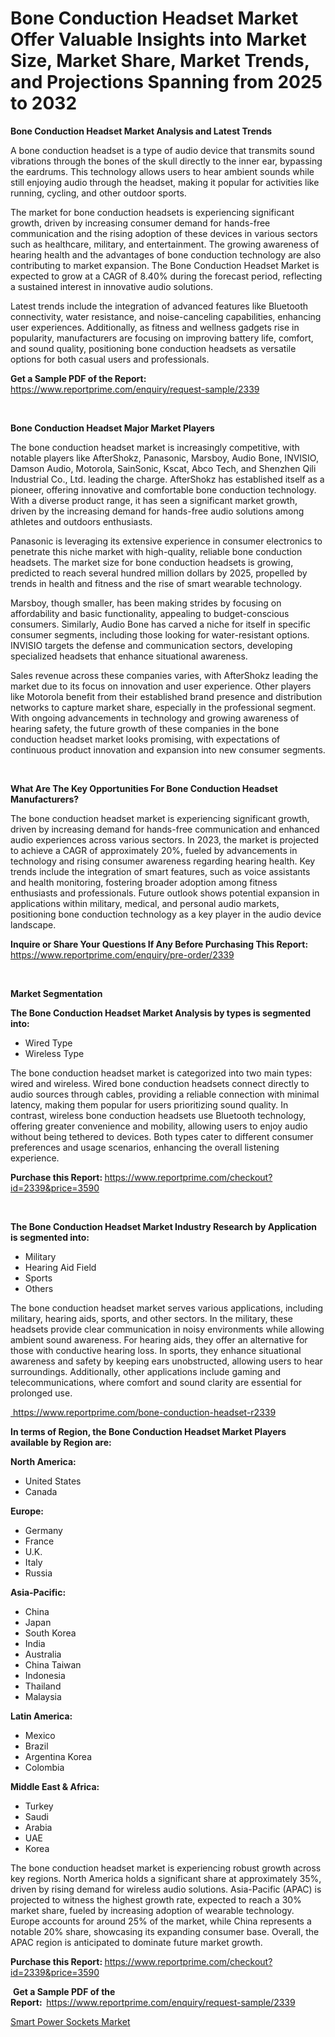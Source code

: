 <p><h1>Bone Conduction Headset Market Offer Valuable Insights into Market Size, Market Share, Market Trends, and Projections Spanning from 2025 to 2032</h1></p><p><strong>Bone Conduction Headset Market Analysis and Latest Trends</strong></p>
<p><p>A bone conduction headset is a type of audio device that transmits sound vibrations through the bones of the skull directly to the inner ear, bypassing the eardrums. This technology allows users to hear ambient sounds while still enjoying audio through the headset, making it popular for activities like running, cycling, and other outdoor sports.</p><p>The market for bone conduction headsets is experiencing significant growth, driven by increasing consumer demand for hands-free communication and the rising adoption of these devices in various sectors such as healthcare, military, and entertainment. The growing awareness of hearing health and the advantages of bone conduction technology are also contributing to market expansion. The Bone Conduction Headset Market is expected to grow at a CAGR of 8.40% during the forecast period, reflecting a sustained interest in innovative audio solutions. </p><p>Latest trends include the integration of advanced features like Bluetooth connectivity, water resistance, and noise-canceling capabilities, enhancing user experiences. Additionally, as fitness and wellness gadgets rise in popularity, manufacturers are focusing on improving battery life, comfort, and sound quality, positioning bone conduction headsets as versatile options for both casual users and professionals.</p></p>
<p><strong>Get a Sample PDF of the Report:&nbsp;</strong> <a href="https://www.reportprime.com/enquiry/request-sample/2339?utm_campaign=2384&utm_medium=2&utm_source=Github&utm_content=ia&utm_term=18032025&utm_id=bone-conduction-headset">https://www.reportprime.com/enquiry/request-sample/2339</a></p>
<p>&nbsp;</p>
<p><strong>Bone Conduction Headset Major Market Players</strong></p>
<p><p>The bone conduction headset market is increasingly competitive, with notable players like AfterShokz, Panasonic, Marsboy, Audio Bone, INVISIO, Damson Audio, Motorola, SainSonic, Kscat, Abco Tech, and Shenzhen Qili Industrial Co., Ltd. leading the charge. AfterShokz has established itself as a pioneer, offering innovative and comfortable bone conduction technology. With a diverse product range, it has seen a significant market growth, driven by the increasing demand for hands-free audio solutions among athletes and outdoors enthusiasts.</p><p>Panasonic is leveraging its extensive experience in consumer electronics to penetrate this niche market with high-quality, reliable bone conduction headsets. The market size for bone conduction headsets is growing, predicted to reach several hundred million dollars by 2025, propelled by trends in health and fitness and the rise of smart wearable technology.</p><p>Marsboy, though smaller, has been making strides by focusing on affordability and basic functionality, appealing to budget-conscious consumers. Similarly, Audio Bone has carved a niche for itself in specific consumer segments, including those looking for water-resistant options. INVISIO targets the defense and communication sectors, developing specialized headsets that enhance situational awareness.</p><p>Sales revenue across these companies varies, with AfterShokz leading the market due to its focus on innovation and user experience. Other players like Motorola benefit from their established brand presence and distribution networks to capture market share, especially in the professional segment. With ongoing advancements in technology and growing awareness of hearing safety, the future growth of these companies in the bone conduction headset market looks promising, with expectations of continuous product innovation and expansion into new consumer segments.</p></p>
<p>&nbsp;</p>
<p><strong>What Are The Key Opportunities For Bone Conduction Headset Manufacturers?</strong></p>
<p><p>The bone conduction headset market is experiencing significant growth, driven by increasing demand for hands-free communication and enhanced audio experiences across various sectors. In 2023, the market is projected to achieve a CAGR of approximately 20%, fueled by advancements in technology and rising consumer awareness regarding hearing health. Key trends include the integration of smart features, such as voice assistants and health monitoring, fostering broader adoption among fitness enthusiasts and professionals. Future outlook shows potential expansion in applications within military, medical, and personal audio markets, positioning bone conduction technology as a key player in the audio device landscape.</p></p>
<p><strong>Inquire or Share Your Questions If Any Before Purchasing This Report:</strong> <a href="https://www.reportprime.com/enquiry/pre-order/2339?utm_campaign=2384&utm_medium=2&utm_source=Github&utm_content=ia&utm_term=18032025&utm_id=bone-conduction-headset">https://www.reportprime.com/enquiry/pre-order/2339</a></p>
<p>&nbsp;</p>
<p><strong>Market Segmentation</strong></p>
<p><strong>The Bone Conduction Headset Market Analysis by types is segmented into:</strong></p>
<p><ul><li>Wired Type</li><li>Wireless Type</li></ul></p>
<p><p>The bone conduction headset market is categorized into two main types: wired and wireless. Wired bone conduction headsets connect directly to audio sources through cables, providing a reliable connection with minimal latency, making them popular for users prioritizing sound quality. In contrast, wireless bone conduction headsets use Bluetooth technology, offering greater convenience and mobility, allowing users to enjoy audio without being tethered to devices. Both types cater to different consumer preferences and usage scenarios, enhancing the overall listening experience.</p></p>
<p><strong>Purchase this Report:&nbsp;</strong><a href="https://www.reportprime.com/checkout?id=2339&price=3590&utm_campaign=2384&utm_medium=2&utm_source=Github&utm_content=ia&utm_term=18032025&utm_id=bone-conduction-headset">https://www.reportprime.com/checkout?id=2339&price=3590</a></p>
<p>&nbsp;</p>
<p><strong>The Bone Conduction Headset Market Industry Research by Application is segmented into:</strong></p>
<p><ul><li>Military</li><li>Hearing Aid Field</li><li>Sports</li><li>Others</li></ul></p>
<p><p>The bone conduction headset market serves various applications, including military, hearing aids, sports, and other sectors. In the military, these headsets provide clear communication in noisy environments while allowing ambient sound awareness. For hearing aids, they offer an alternative for those with conductive hearing loss. In sports, they enhance situational awareness and safety by keeping ears unobstructed, allowing users to hear surroundings. Additionally, other applications include gaming and telecommunications, where comfort and sound clarity are essential for prolonged use.</p></p>
<p><a href="https://www.reportprime.com/bone-conduction-headset-r2339?utm_campaign=2384&utm_medium=2&utm_source=Github&utm_content=ia&utm_term=18032025&utm_id=bone-conduction-headset">&nbsp;https://www.reportprime.com/bone-conduction-headset-r2339</a></p>
<p><strong>In terms of Region, the Bone Conduction Headset Market Players available by Region are:</strong></p>
<p>
    <p> <strong> North America: </strong>
        <ul>
            <li>United States</li>
            <li>Canada</li>
        </ul>
        </p> 
    <p> <strong> Europe: </strong>
        <ul>
            <li>Germany</li>
            <li>France</li>
            <li>U.K.</li>
            <li>Italy</li>
            <li>Russia</li>
        </ul>
        </p> 
    <p> <strong> Asia-Pacific: </strong>
        <ul>
            <li>China</li>
            <li>Japan</li>
            <li>South Korea</li>
            <li>India</li>
            <li>Australia</li>
            <li>China Taiwan</li>
            <li>Indonesia</li>
            <li>Thailand</li>
            <li>Malaysia</li>
        </ul>
        </p> 
    <p> <strong> Latin America: </strong>
        <ul>
            <li>Mexico</li>
            <li>Brazil</li>
            <li>Argentina Korea</li>
            <li>Colombia</li>
        </ul>
        </p> 
    <p> <strong> Middle East & Africa: </strong>
        <ul>
            <li>Turkey</li>
            <li>Saudi</li>
            <li>Arabia</li>
            <li>UAE</li>
            <li>Korea</li>
        </ul>
    </p>
    </p>
<p><p>The bone conduction headset market is experiencing robust growth across key regions. North America holds a significant share at approximately 35%, driven by rising demand for wireless audio solutions. Asia-Pacific (APAC) is projected to witness the highest growth rate, expected to reach a 30% market share, fueled by increasing adoption of wearable technology. Europe accounts for around 25% of the market, while China represents a notable 20% share, showcasing its expanding consumer base. Overall, the APAC region is anticipated to dominate future market growth.</p></p>
<p><strong>Purchase this Report: </strong><a href="https://www.reportprime.com/checkout?id=2339&price=3590&utm_campaign=2384&utm_medium=2&utm_source=Github&utm_content=ia&utm_term=18032025&utm_id=bone-conduction-headset">https://www.reportprime.com/checkout?id=2339&price=3590</a></p>
<p>&nbsp;<strong>Get a Sample PDF of the Report:&nbsp;&nbsp;</strong><a href="https://www.reportprime.com/enquiry/request-sample/2339?utm_campaign=2384&utm_medium=2&utm_source=Github&utm_content=ia&utm_term=18032025&utm_id=bone-conduction-headset">https://www.reportprime.com/enquiry/request-sample/2339</a></p>
<p><strong></strong></p>
<p><p><a href="https://github.com/kirstejuvet/Market-Research-Report-List-1/blob/main/smart-power-sockets-market.md?utm_campaign=2384&utm_medium=2&utm_source=Github&utm_content=ia&utm_term=18032025&utm_id=bone-conduction-headset">Smart Power Sockets Market</a></p></p>